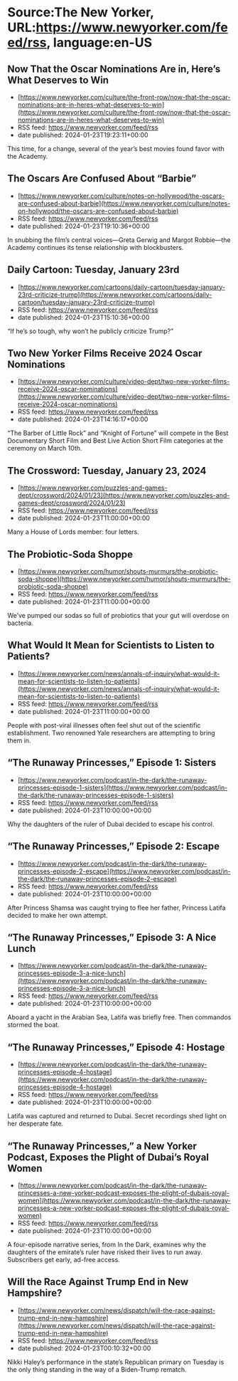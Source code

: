 # Source:The New Yorker, URL:https://www.newyorker.com/feed/rss, language:en-US

## Now That the Oscar Nominations Are in, Here’s What Deserves to Win
 - [https://www.newyorker.com/culture/the-front-row/now-that-the-oscar-nominations-are-in-heres-what-deserves-to-win](https://www.newyorker.com/culture/the-front-row/now-that-the-oscar-nominations-are-in-heres-what-deserves-to-win)
 - RSS feed: https://www.newyorker.com/feed/rss
 - date published: 2024-01-23T19:23:11+00:00

This time, for a change, several of the year’s best movies found favor with the Academy.

## The Oscars Are Confused About “Barbie”
 - [https://www.newyorker.com/culture/notes-on-hollywood/the-oscars-are-confused-about-barbie](https://www.newyorker.com/culture/notes-on-hollywood/the-oscars-are-confused-about-barbie)
 - RSS feed: https://www.newyorker.com/feed/rss
 - date published: 2024-01-23T19:10:36+00:00

In snubbing the film’s central voices—Greta Gerwig and Margot Robbie—the Academy continues its tense relationship with blockbusters.

## Daily Cartoon: Tuesday, January 23rd
 - [https://www.newyorker.com/cartoons/daily-cartoon/tuesday-january-23rd-criticize-trump](https://www.newyorker.com/cartoons/daily-cartoon/tuesday-january-23rd-criticize-trump)
 - RSS feed: https://www.newyorker.com/feed/rss
 - date published: 2024-01-23T15:10:36+00:00

“If he’s so tough, why won’t he publicly criticize Trump?”

## Two New Yorker Films Receive 2024 Oscar Nominations
 - [https://www.newyorker.com/culture/video-dept/two-new-yorker-films-receive-2024-oscar-nominations](https://www.newyorker.com/culture/video-dept/two-new-yorker-films-receive-2024-oscar-nominations)
 - RSS feed: https://www.newyorker.com/feed/rss
 - date published: 2024-01-23T14:16:17+00:00

“The Barber of Little Rock” and “Knight of Fortune” will compete in the Best Documentary Short Film and Best Live Action Short Film categories at the ceremony on March 10th.

## The Crossword: Tuesday, January 23, 2024
 - [https://www.newyorker.com/puzzles-and-games-dept/crossword/2024/01/23](https://www.newyorker.com/puzzles-and-games-dept/crossword/2024/01/23)
 - RSS feed: https://www.newyorker.com/feed/rss
 - date published: 2024-01-23T11:00:00+00:00

Many a House of Lords member: four letters.

## The Probiotic-Soda Shoppe
 - [https://www.newyorker.com/humor/shouts-murmurs/the-probiotic-soda-shoppe](https://www.newyorker.com/humor/shouts-murmurs/the-probiotic-soda-shoppe)
 - RSS feed: https://www.newyorker.com/feed/rss
 - date published: 2024-01-23T11:00:00+00:00

We’ve pumped our sodas so full of probiotics that your gut will overdose on bacteria.

## What Would It Mean for Scientists to Listen to Patients?
 - [https://www.newyorker.com/news/annals-of-inquiry/what-would-it-mean-for-scientists-to-listen-to-patients](https://www.newyorker.com/news/annals-of-inquiry/what-would-it-mean-for-scientists-to-listen-to-patients)
 - RSS feed: https://www.newyorker.com/feed/rss
 - date published: 2024-01-23T11:00:00+00:00

People with post-viral illnesses often feel shut out of the scientific establishment. Two renowned Yale researchers are attempting to bring them in.

## “The Runaway Princesses,” Episode 1: Sisters
 - [https://www.newyorker.com/podcast/in-the-dark/the-runaway-princesses-episode-1-sisters](https://www.newyorker.com/podcast/in-the-dark/the-runaway-princesses-episode-1-sisters)
 - RSS feed: https://www.newyorker.com/feed/rss
 - date published: 2024-01-23T10:00:00+00:00

Why the daughters of the ruler of Dubai decided to escape his control.

## “The Runaway Princesses,” Episode 2: Escape
 - [https://www.newyorker.com/podcast/in-the-dark/the-runaway-princesses-episode-2-escape](https://www.newyorker.com/podcast/in-the-dark/the-runaway-princesses-episode-2-escape)
 - RSS feed: https://www.newyorker.com/feed/rss
 - date published: 2024-01-23T10:00:00+00:00

After Princess Shamsa was caught trying to flee her father, Princess Latifa decided to make her own attempt.

## “The Runaway Princesses,” Episode 3: A Nice Lunch
 - [https://www.newyorker.com/podcast/in-the-dark/the-runaway-princesses-episode-3-a-nice-lunch](https://www.newyorker.com/podcast/in-the-dark/the-runaway-princesses-episode-3-a-nice-lunch)
 - RSS feed: https://www.newyorker.com/feed/rss
 - date published: 2024-01-23T10:00:00+00:00

Aboard a yacht in the Arabian Sea, Latifa was briefly free. Then commandos stormed the boat.

## “The Runaway Princesses,” Episode 4: Hostage
 - [https://www.newyorker.com/podcast/in-the-dark/the-runaway-princesses-episode-4-hostage](https://www.newyorker.com/podcast/in-the-dark/the-runaway-princesses-episode-4-hostage)
 - RSS feed: https://www.newyorker.com/feed/rss
 - date published: 2024-01-23T10:00:00+00:00

Latifa was captured and returned to Dubai. Secret recordings shed light on her desperate fate.

## “The Runaway Princesses,” a New Yorker Podcast, Exposes the Plight of Dubai’s Royal Women
 - [https://www.newyorker.com/podcast/in-the-dark/the-runaway-princesses-a-new-yorker-podcast-exposes-the-plight-of-dubais-royal-women](https://www.newyorker.com/podcast/in-the-dark/the-runaway-princesses-a-new-yorker-podcast-exposes-the-plight-of-dubais-royal-women)
 - RSS feed: https://www.newyorker.com/feed/rss
 - date published: 2024-01-23T10:00:00+00:00

A four-episode narrative series, from In the Dark, examines why the daughters of the emirate’s ruler have risked their lives to run away. Subscribers get early, ad-free access.

## Will the Race Against Trump End in New Hampshire?
 - [https://www.newyorker.com/news/dispatch/will-the-race-against-trump-end-in-new-hampshire](https://www.newyorker.com/news/dispatch/will-the-race-against-trump-end-in-new-hampshire)
 - RSS feed: https://www.newyorker.com/feed/rss
 - date published: 2024-01-23T00:10:32+00:00

Nikki Haley’s performance in the state’s Republican primary on Tuesday is the only thing standing in the way of a Biden-Trump rematch.

